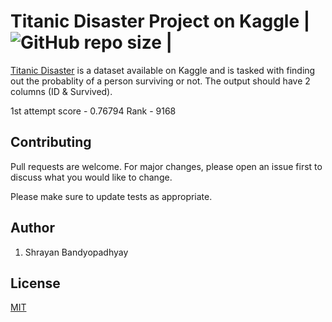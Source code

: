 # Titanic Disaster Project on Kaggle | ![GitHub repo size](https://img.shields.io/github/repo-size/mr-shrayan/Kaggle_Titanic_Disaster) |

[Titanic Disaster](https://www.kaggle.com/c/titanic) is a dataset available on Kaggle and is tasked with finding out the probablity of a person surviving or not. 
The output should have 2 columns (ID & Survived). 

1st attempt score - 0.76794
Rank - 9168


## Contributing
Pull requests are welcome. For major changes, please open an issue first to discuss what you would like to change.

Please make sure to update tests as appropriate.

## Author
 1) Shrayan Bandyopadhyay

## License
[MIT](https://choosealicense.com/licenses/mit/)

